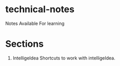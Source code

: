 # technical-notes
Notes Available For learning

# Sections
  1) IntelligeIdea Shortcuts to work with intelligeIdea. 
